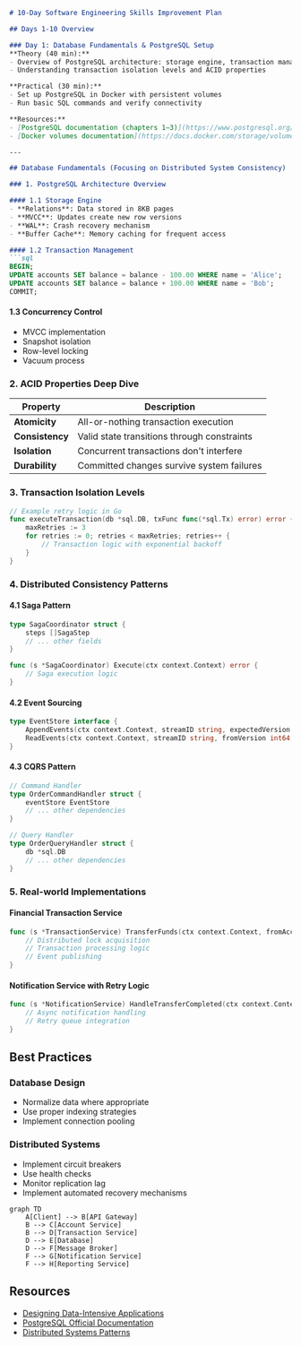 
```markdown
# 10-Day Software Engineering Skills Improvement Plan

## Days 1-10 Overview

### Day 1: Database Fundamentals & PostgreSQL Setup
**Theory (40 min):**  
- Overview of PostgreSQL architecture: storage engine, transaction management, and concurrency control  
- Understanding transaction isolation levels and ACID properties  

**Practical (30 min):**  
- Set up PostgreSQL in Docker with persistent volumes  
- Run basic SQL commands and verify connectivity  

**Resources:**  
- [PostgreSQL documentation (chapters 1–3)](https://www.postgresql.org/docs/)  
- [Docker volumes documentation](https://docs.docker.com/storage/volumes/)  

---

## Database Fundamentals (Focusing on Distributed System Consistency)

### 1. PostgreSQL Architecture Overview

#### 1.1 Storage Engine
- **Relations**: Data stored in 8KB pages  
- **MVCC**: Updates create new row versions  
- **WAL**: Crash recovery mechanism  
- **Buffer Cache**: Memory caching for frequent access

#### 1.2 Transaction Management
```sql
BEGIN;
UPDATE accounts SET balance = balance - 100.00 WHERE name = 'Alice';
UPDATE accounts SET balance = balance + 100.00 WHERE name = 'Bob';
COMMIT;
```

#### 1.3 Concurrency Control
- MVCC implementation
- Snapshot isolation
- Row-level locking
- Vacuum process

### 2. ACID Properties Deep Dive

| Property       | Description                                                                 |
|----------------|-----------------------------------------------------------------------------|
| **Atomicity**  | All-or-nothing transaction execution                                       |
| **Consistency**| Valid state transitions through constraints                                |
| **Isolation**  | Concurrent transactions don't interfere                                    |
| **Durability** | Committed changes survive system failures                                  |

### 3. Transaction Isolation Levels
```go
// Example retry logic in Go
func executeTransaction(db *sql.DB, txFunc func(*sql.Tx) error) error {
    maxRetries := 3
    for retries := 0; retries < maxRetries; retries++ {
        // Transaction logic with exponential backoff
    }
}
```

### 4. Distributed Consistency Patterns

#### 4.1 Saga Pattern
```go
type SagaCoordinator struct {
    steps []SagaStep
    // ... other fields
}

func (s *SagaCoordinator) Execute(ctx context.Context) error {
    // Saga execution logic
}
```

#### 4.2 Event Sourcing
```go
type EventStore interface {
    AppendEvents(ctx context.Context, streamID string, expectedVersion int64, events []Event) error
    ReadEvents(ctx context.Context, streamID string, fromVersion int64, maxCount int) ([]Event, error)
}
```

#### 4.3 CQRS Pattern
```go
// Command Handler
type OrderCommandHandler struct {
    eventStore EventStore
    // ... other dependencies
}

// Query Handler
type OrderQueryHandler struct {
    db *sql.DB
    // ... other dependencies
}
```

### 5. Real-world Implementations

#### Financial Transaction Service
```go
func (s *TransactionService) TransferFunds(ctx context.Context, fromAccount, toAccount string, amount decimal.Decimal) (string, error) {
    // Distributed lock acquisition
    // Transaction processing logic
    // Event publishing
}
```

#### Notification Service with Retry Logic
```go
func (s *NotificationService) HandleTransferCompleted(ctx context.Context, event *TransferCompletedEvent) error {
    // Async notification handling
    // Retry queue integration
}
```

## Best Practices

### Database Design
- Normalize data where appropriate
- Use proper indexing strategies
- Implement connection pooling

### Distributed Systems
- Implement circuit breakers
- Use health checks
- Monitor replication lag
- Implement automated recovery mechanisms

```mermaid
graph TD
    A[Client] --> B[API Gateway]
    B --> C[Account Service]
    B --> D[Transaction Service]
    D --> E[Database]
    D --> F[Message Broker]
    F --> G[Notification Service]
    F --> H[Reporting Service]
```

## Resources
- [Designing Data-Intensive Applications](https://dataintensive.net/)
- [PostgreSQL Official Documentation](https://www.postgresql.org/docs/)
- [Distributed Systems Patterns](https://martinfowler.com/articles/patterns-of-distributed-systems/)
```
